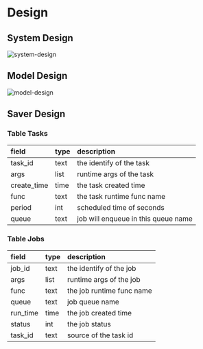 # Design

## System Design

![system-design](https://rawgit.com/amlun/linda/master/design/linda-system-design.jpg)

## Model Design

![model-design](https://rawgit.com/amlun/linda/master/design/linda-model-design.jpg)

## Saver Design

### Table Tasks

| field | type | description |
|:-------|:--------|:--------|
|task_id|text|the identify of the task|
|args|list<text>|runtime args of the task|
|create_time|time|the task created time|
|func|text|the task runtime func name|
|period|int|scheduled time of seconds|
|queue|text|job will enqueue in this queue name|


### Table Jobs

| field | type | description |
|:-------|:--------|:--------|
|job_id|text|the identify of the job|
|args|list<text>|runtime args of the job|
|func|text|the job runtime func name|
|queue|text|job queue name|
|run_time|time|the job created time|
|status|int|the job status|
|task_id|text|source of the task id|

